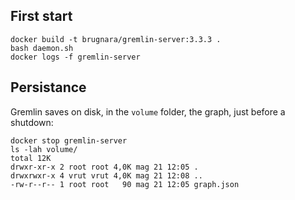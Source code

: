 
## First start

```
docker build -t brugnara/gremlin-server:3.3.3 . 
bash daemon.sh 
docker logs -f gremlin-server
```

## Persistance

Gremlin saves on disk, in the `volume` folder, the graph, just before a shutdown:

```
docker stop gremlin-server
ls -lah volume/
total 12K
drwxr-xr-x 2 root root 4,0K mag 21 12:05 .
drwxrwxr-x 4 vrut vrut 4,0K mag 21 12:08 ..
-rw-r--r-- 1 root root   90 mag 21 12:05 graph.json
```
